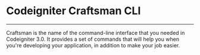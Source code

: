 # Codeigniter Craftsman CLI #
---
Craftsman is the name of the command-line interface that you needed in Codeigniter 3.0. It provides a set of commands that will help you when you're developing your application, in addition to make your job easier.